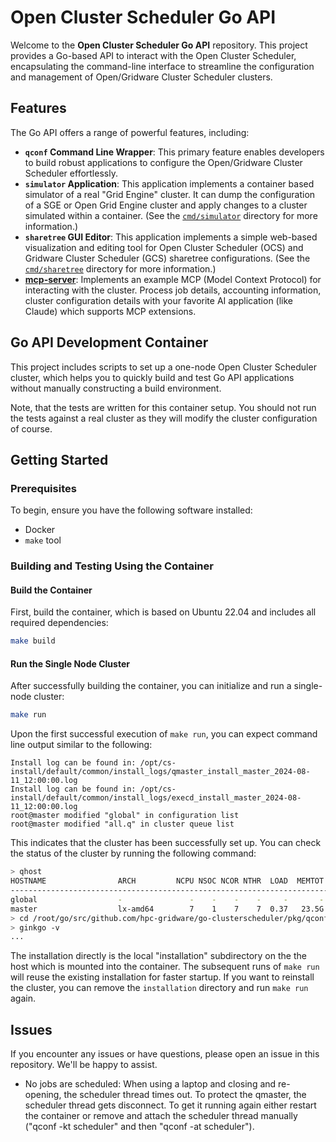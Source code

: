 # Open Cluster Scheduler Go API

Welcome to the **Open Cluster Scheduler Go API** repository. This project provides
a Go-based API to interact with the Open Cluster Scheduler, encapsulating the
command-line interface to streamline the configuration and management of
Open/Gridware Cluster Scheduler clusters.

## Features

The Go API offers a range of powerful features, including:

- **`qconf` Command Line Wrapper**: This primary feature enables
developers to build robust applications to configure the Open/Gridware
Cluster Scheduler effortlessly.
- **`simulator` Application**: This application implements a
container based simulator of a real "Grid Engine" cluster. It can
dump the configuration of a SGE or Open Grid Engine cluster and
apply changes to a cluster simulated within a container.
(See the [`cmd/simulator`](cmd/simulator) directory for more information.)
- **`sharetree` GUI Editor**: This application implements a
simple web-based visualization and editing tool for Open Cluster
Scheduler (OCS) and Gridware Cluster Scheduler (GCS) sharetree
configurations.
(See the [`cmd/sharetree`](cmd/sharetree) directory for more information.)
- **[mcp-server](https://github.com/hpc-gridware/go-clusterscheduler/tree/main/cmd/clusterscheduler-mcp)**: Implements an example MCP (Model Context Protocol) for
interacting with the cluster. Process job details, accounting information,
cluster configuration details with your favorite AI application (like Claude)
which supports MCP extensions.

## Go API Development Container

This project includes scripts to set up a one-node Open Cluster Scheduler
cluster, which helps you to quickly build and test Go API applications
without manually constructing a build environment.

Note, that the tests are written for this container setup. You should
not run the tests against a real cluster as they will modify the cluster
configuration of course.

## Getting Started

### Prerequisites

To begin, ensure you have the following software installed:

- Docker
- `make` tool

### Building and Testing Using the Container

#### Build the Container

First, build the container, which is based on Ubuntu 22.04
and includes all required dependencies:

```bash
make build
```

#### Run the Single Node Cluster

After successfully building the container, you can initialize and
run a single-node cluster:

```bash
make run
```

Upon the first successful execution of `make run`, you can expect
command line output similar to the following:

```shell
Install log can be found in: /opt/cs-install/default/common/install_logs/qmaster_install_master_2024-08-11_12:00:00.log
Install log can be found in: /opt/cs-install/default/common/install_logs/execd_install_master_2024-08-11_12:00:00.log
root@master modified "global" in configuration list
root@master modified "all.q" in cluster queue list
```

This indicates that the cluster has been successfully set up. You can
check the status of the cluster by running the following command:

```bash
> qhost
HOSTNAME                ARCH         NCPU NSOC NCOR NTHR  LOAD  MEMTOT  MEMUSE  SWAPTO  SWAPUS
----------------------------------------------------------------------------------------------
global                  -               -    -    -    -     -       -       -       -       -
master                  lx-amd64        7    1    7    7  0.37   23.5G  838.0M    3.0G     0.0
> cd /root/go/src/github.com/hpc-gridware/go-clusterscheduler/pkg/qconf
> ginkgo -v
...
```

The installation directly is the local "installation" subdirectory on the
the host which is mounted into the container. The subsequent runs of `make run`
will reuse the existing installation for faster startup. If you want to
reinstall the cluster, you can remove the `installation` directory and
run `make run` again.

## Issues

If you encounter any issues or have questions, please open an issue in
this repository. We'll be happy to assist.

- No jobs are scheduled: When using a laptop and closing and re-opening, the
  scheduler thread times out. To protect the qmaster, the scheduler thread
  gets disconnect. To get it running again either restart the container or
  remove and attach the scheduler thread manually ("qconf -kt scheduler" and
  then "qconf -at scheduler").
